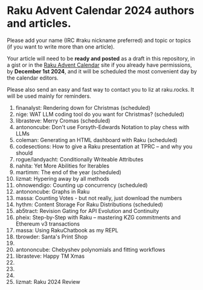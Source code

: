 # Raku Advent Calendar 2024 authors and articles.

Please add your name (IRC #raku nickname preferred) and topic or
topics (if you want to write more than one article).

Your article will need to be **ready and posted** as a draft in
this repository, in a gist or in the
[Raku Advent Calendar](https://raku-advent.blog) site if you
already have permissions, by
**December 1st 2024**,
and it will be scheduled the most convenient day by the calendar
editors.

Please also send an easy and fast way to contact you to liz at raku.rocks. It will be used mainly for
reminders.

1. finanalyst: Rendering down for Christmas (scheduled)
2. nige: WAT LLM coding tool do you want for Christmas? (scheduled)
3. librasteve: Merry Cromas (scheduled)
4. antononcube: Don't use Forsyth-Edwards Notation to play chess with LLMs
5. coleman: Generating an HTML dashboard with Raku (scheduled)
6. codesections: How to give a Raku presentation at TPRC – and why you should
7. rogue/landyacht: Conditionally Writeable Attributes
8. nahita: Yet More Abilities for Iterables
9. martimm: The end of the year (scheduled)
10. lizmat: Hypering away by all methods
11. ohnowendigo: Counting up concurrency (scheduled)
12. antononcube: Graphs in Raku
13. massa: Counting Votes - but not really, just download the numbers
14. hythm: Content Storage For Raku Distributions (scheduled)
15. ab5tract: Revision Gating for API Evolution and Continuity
16. pheix: Step-by-Step with Raku – mastering KZG commitments and Ethereum v3 transactions
17. massa: Using RakuChatbook as my REPL
18. tbrowder: Santa's Print Shop
19.
20. antononcube: Chebyshev polynomials and fitting workflows
21. librasteve: Happy TM Xmas
22.
23.
24.
25. lizmat: Raku 2024 Review
